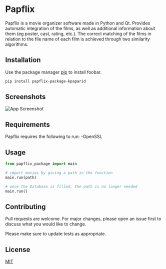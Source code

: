 # Papflix

Papflix is a movie organizer software made in Python and Qt. Provides automatic integration of the films, as well as additional information about them (eg poster, cast, rating, etc.). The correct matching of the films in relation to the file name of each film is achieved through two similarity algorithms.


## Installation

Use the package manager [pip](https://pip.pypa.io/en/stable/) to install foobar.

```bash
pip install papflix-package-kpaparid
```
## Screenshots

![App Screenshot](https://media.giphy.com/media/8HtoWZNgiafYko29Tu/giphy.gif)


## Requirements

Papflix requires the following to run:
-OpenSSL


## Usage

```python
from papflix_package import main

# import movies by giving a path in the function
main.run(path)

# once the Database is filled, the path is no longer needed
main.run()

```
## Contributing
Pull requests are welcome. For major changes, please open an issue first to discuss what you would like to change.

Please make sure to update tests as appropriate.

## License
[MIT](https://choosealicense.com/licenses/mit/)
